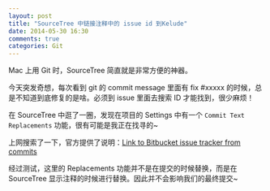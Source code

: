```yaml
---
layout: post
title: "SourceTree 中链接注释中的 issue id 到Kelude"
date: 2014-05-30 16:30
comments: true
categories: Git
---
```

Mac 上用 Git 时，SourceTree 简直就是非常方便的神器。

今天突发奇想，每次看到 git 的 commit message 里面有 fix #xxxxx 的时候，总是不知道到底修复的是啥。必须到 issue 里面去搜索 ID 才能找到，很少麻烦！

在 SourceTree 中逛了一圈，发现在项目的 Settings 中有一个 `Commit Text Replacements` 功能，很有可能是我正在找寻的~

上网搜索了一下，官方提供了说明：[Link to Bitbucket issue tracker from commits](https://confluence.atlassian.com/display/SOURCETREEKB/Link+to+Bitbucket+issue+tracker+from+commits)

经过测试，这里的 Replacements 功能并不是在提交的时候替换，而是在 SourceTree 显示注释的时候进行替换。因此并不会影响我们的最终提交~
